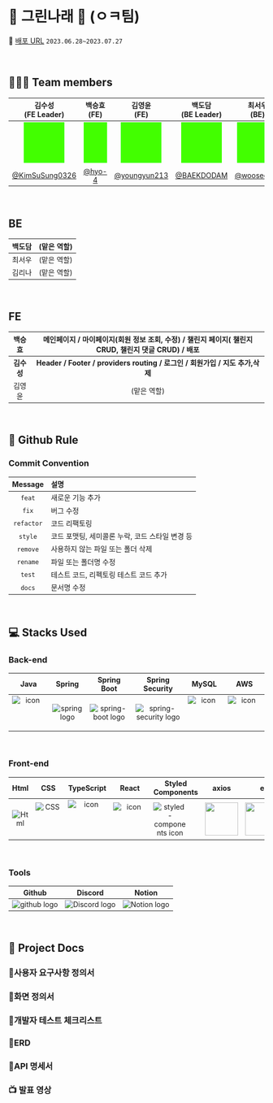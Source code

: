 # 🌱 그린나래 🌱 (ㅇㅋ팀)

🔖 [배포 URL](https://codestates-seb.github.io/seb44_main_026/) `2023.06.28~2023.07.27`


</br>

## 🧑‍🤝‍🧑 Team members
| 김수성<br>(FE Leader) | 백승효<br>(FE) | 김영윤<br>(FE) | 백도담<br>(BE Leader) | 최서우<br>(BE) | 김리나<br>(BE) |
|:--------:| :--------: | :--------: | :--------: | :--------: |  :--------: |
| <img src="img/green.png" alt="김수성" width="80" height="80">| <img src="img/green.png" alt="백승효" width="80" height="80"> |<img src="img/green.png" alt="김영윤" width="80" height="80"> | <img src="img/green.png" alt="백도담" width="80" height="80"> | <img src="img/green.png" alt="최서우" width="80" height="80"> |<img src="img/green.png" alt="김리나" width="80" height="80"> |
|[@KimSuSung0326](https://github.com/KimSuSung0326) | [@hyo-4](https://github.com/hyo-4) | [@youngyun213](https://github.com/youngyun213) |  [@BAEKDODAM](https://github.com/BAEKDODAM)  |[@wooseoboy](https://github.com/wooseoboy)  | [@LinaKK](https://github.com/LinaKK) |


</br>

## BE

| 백도담 | (맡은 역할) |
|:--------:| :--------: |
| 최서우 | (맡은 역할) |
| 김리나 | (맡은 역할) |

</br>

## FE

| 백승효 | 메인페이지 / 마이페이지(회원 정보 조회, 수정) / 챌린지 페이지( 챌린지 CRUD, 챌린지 댓글 CRUD) / 배포 |
|:--------:| :--------: |
| **김수성** |  **Header / Footer / providers routing / 로그인 / 회원가입 / 지도 추가,삭제** |
| 김영윤 | (맡은 역할)   |

</br>


## 🔗 Github Rule

### Commit Convention

|  Message   | 설명                                                  |
| :--------: | :---------------------------------------------------- |
| `feat` | 새로운 기능 추가 |
| `fix` | 버그 수정 |
| `refactor` | 코드 리팩토링 |
| `style` | 코드 포맷팅, 세미콜론 누락, 코드 스타일 변경 등 |
| `remove` | 사용하지 않는 파일 또는 폴더 삭제 |
| `rename` | 파일 또는 폴더명 수정 |
| `test` | 테스트 코드, 리펙토링 테스트 코드 추가 |
| `docs` | 문서명 수정 |


</br>

## 💻 Stacks Used
### Back-end
|   Java   |   Spring   |   Spring Boot   |   Spring Security   |   MySQL   |   AWS   |
| :----------------------------------------------------------: | :----------------------------------------------------------: | :----------------------------------------------------------: | :----------------------------------------------------------: | :----------------------------------------------------------: | :----------------------------------------------------------: |
| <div style="display: flex; align-items: flex-start;"><img src="https://techstack-generator.vercel.app/java-icon.svg" alt="icon" width="65" height="65" /></div> | <img alt="spring logo" src="https://www.vectorlogo.zone/logos/springio/springio-icon.svg" height="50" width="50" > | <img alt="spring-boot logo" src="https://t1.daumcdn.net/cfile/tistory/27034D4F58E660F616" width="65" height="65" > |  <img alt="spring-security logo" width="60px" src="https://camo.githubusercontent.com/923e99a57f8a456fdade5f65b35ada254be277612ddc991afb702d8dfd880d4f/68747470733a2f2f63646e2e73696d706c6569636f6e732e6f72672f737072696e677365637572697479" width="85" height=auto > | <div style="display: flex; align-items: flex-start;"><img src="https://techstack-generator.vercel.app/mysql-icon.svg" alt="icon" width="65" height="65" /></div> | <div style="display: flex; align-items: flex-start;"><img src="https://techstack-generator.vercel.app/aws-icon.svg" alt="icon" width="65" height="65" /></div> |


</br>

### Front-end
|     Html     |     CSS     |     TypeScript     |     React    |     Styled<br>Components     |     axios     |      esLint     | 
| :----------------------------------------------------------: | :----------------------------------------------------------: | :----------------------------------------------------------: | :----------------------------------------------------------: | :----------------------------------------------------------: | :----------------------------------------------------------: | :----------------------------------------------------------:|
| <img alt="Html" src ="https://upload.wikimedia.org/wikipedia/commons/thumb/6/61/HTML5_logo_and_wordmark.svg/440px-HTML5_logo_and_wordmark.svg.png" width="65" height="65" /> | <div style="display: flex; align-items: flex-start;"><img src="https://user-images.githubusercontent.com/111227745/210204643-4c3d065c-59ec-481d-ac13-cea795730835.png" alt="CSS" width="50" height="65" /></div> | <div style="display: flex; align-items: flex-start;"><img src="https://techstack-generator.vercel.app/ts-icon.svg" alt="icon" width="75" height="75" /></div> | <div style="display: flex; align-items: flex-start;"><img src="https://techstack-generator.vercel.app/react-icon.svg" alt="icon" width="65" height="65" /></div> | <div style="display: flex; align-items: flex-start;"><img src="https://styled-components.com/logo.png" alt="styled-components icon" width="65" height="65" /></div> | <div style="display: flex; align-items: flex-start;"><img src="https://axios-http.com/assets/logo.svg" width="65" height="65"/></div> | <div style="display: flex; align-items: flex-start;"><img src="https://img.shields.io/badge/ESLint-4B32C3?style=for-the-badge&logo=ESLint&logoColor=white" width="100" height="65" /></div> |


</br>

### Tools
| Github | Discord | Notion | 
| :--------: | :--------: | :------: |
| <img alt="github logo" src="https://techstack-generator.vercel.app/github-icon.svg" width="65" height="65"> | <img alt="Discord logo" src="https://assets-global.website-files.com/6257adef93867e50d84d30e2/62595384e89d1d54d704ece7_3437c10597c1526c3dbd98c737c2bcae.svg" height="65" width="65"> | <img alt="Notion logo" src="https://www.notion.so/cdn-cgi/image/format=auto,width=640,quality=100/front-static/shared/icons/notion-app-icon-3d.png" height="65" width="65"> |

</br>

## 🔖 Project Docs
### 📍사용자 요구사항 정의서
### 📍화면 정의서
### 📍개발자 테스트 체크리스트
### 📍ERD
### 📍API 명세서
###  📺 발표 영상

